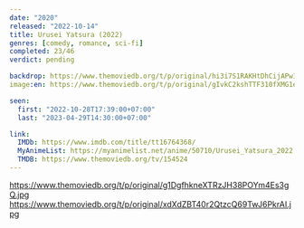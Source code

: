 ```yaml
---
date: "2020"
released: "2022-10-14"
title: Urusei Yatsura (2022)
genres: [comedy, romance, sci-fi]
completed: 23/46
verdict: pending

backdrop: https://www.themoviedb.org/t/p/original/hi3i7S1RAKHtDhCijAPw1eYdL8N.jpg
image:en: https://www.themoviedb.org/t/p/original/gIvkC2kshTTF310fXMG1esFmVBA.jpg

seen:
  first: "2022-10-28T17:39:00+07:00"
  last: "2023-04-29T14:30:00+07:00"

link:
  IMDb: https://www.imdb.com/title/tt16764368/
  MyAnimeList: https://myanimelist.net/anime/50710/Urusei_Yatsura_2022
  TMDB: https://www.themoviedb.org/tv/154524
---
```


<https://www.themoviedb.org/t/p/original/g1DgfhkneXTRzJH38POYm4Es3gQ.jpg>
<https://www.themoviedb.org/t/p/original/xdXdZBT40r2QtzcQ69TwJ6PkrAI.jpg>
